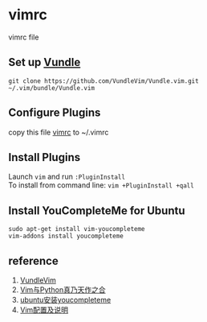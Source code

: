# vimrc
vimrc file

## Set up [Vundle](https://github.com/VundleVim/Vundle.vim)
`git clone https://github.com/VundleVim/Vundle.vim.git ~/.vim/bundle/Vundle.vim`

## Configure Plugins
copy this file [vimrc](vimrc) to ~/.vimrc

## Install Plugins
Launch `vim` and run `:PluginInstall`  
To install from command line: `vim +PluginInstall +qall`

## Install YouCompleteMe for Ubuntu
`sudo apt-get install vim-youcompleteme`  
`vim-addons install youcompleteme`


## reference
1. [VundleVim](https://github.com/VundleVim/Vundle.vim)
2. [Vim与Python真乃天作之合](https://blog.csdn.net/u012450329/article/details/52539058)
3. [ubuntu安装youcompleteme](http://tieba.baidu.com/p/4723409891)
4. [Vim配置及说明](http://www.cnblogs.com/zhongcq/p/3642794.html)
